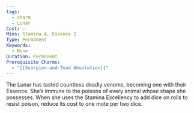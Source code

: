 ```yaml
---
tags:
  - charm
  - Lunar
Cost: —
Mins: Stamina 4, Essence 2
Type: Permanent
Keywords:
  - None
Duration: Permanent
Prerequisite Charms:
  - "[[Scorpion-and-Toad Absolution]]"
---
```

The Lunar has tasted countless deadly venoms, becoming one with their Essence. She’s immune to the poisons of every animal whose shape she possesses. When she uses the Stamina Excellency to add dice on rolls to resist poison, reduce its cost to one mote per two dice.